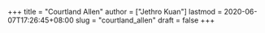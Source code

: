+++
title = "Courtland Allen"
author = ["Jethro Kuan"]
lastmod = 2020-06-07T17:26:45+08:00
slug = "courtland_allen"
draft = false
+++
